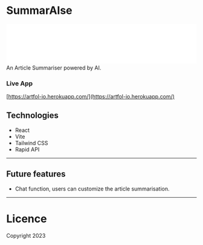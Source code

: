 # SummarAIse

![alt text](https://github.com/AlbertStoykov/SummarAIse/blob/main/src/assets/logo.svg?raw=true&sanitize=true&width=200)
An Article Summariser powered by AI.

### Live App

[https://artfol-io.herokuapp.com/](https://artfol-io.herokuapp.com/)

## Technologies

- React
- Vite
- Tailwind CSS
- Rapid API

---

## Future features

- Chat function, users can customize the article summarisation.

---

# Licence

Copyright 2023
